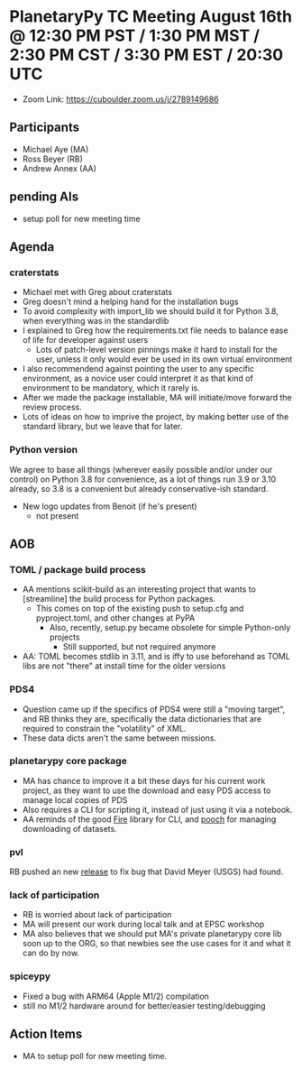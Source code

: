 # PlanetaryPy TC Meeting August 16th @ 12:30 PM PST / 1:30 PM MST / 2:30 PM CST / 3:30 PM EST / 20:30 UTC

* Zoom Link: https://cuboulder.zoom.us/j/2789149686

## Participants

* Michael Aye (MA)
* Ross Beyer (RB)
* Andrew Annex (AA)

## pending AIs
* setup poll for new meeting time

## Agenda

### craterstats

* Michael met with Greg about craterstats
* Greg doesn't mind a helping hand for the installation bugs
* To avoid complexity with import_lib we should build it for Python 3.8, when everything was in the standardlib
* I explained to Greg how the requirements.txt file needs to balance ease of life for developer against users
  * Lots of patch-level version pinnings make it hard to install for the user, unless it only would ever be used in its own virtual environment
* I also recommendend against pointing the user to any specific environment, as a novice user could interpret it as that kind of environment to be mandatory, which it rarely is.
* After we made the package installable, MA will initiate/move forward the review process.
* Lots of ideas on how to imprive the project, by making better use of the standard library, but we leave that for later.
 
### Python version
We agree to base all things (wherever easily possible and/or under our control) on Python 3.8 for convenience, as a lot of things run 3.9 or 3.10 already, so 3.8 is a convenient but already conservative-ish standard.


* New logo updates from Benoit (if he's present)
  * not present
 
## AOB

### TOML / package build process
* AA mentions scikit-build as an interesting project that wants to [streamline] the build process for Python packages.
  * This comes on top of the existing push to setup.cfg and pyproject.toml, and other changes at PyPA
    * Also, recently, setup.py became obsolete for simple Python-only projects
      * Still supported, but not required anymore 
* AA: TOML becomes stdlib in 3.11, and is iffy to use beforehand as TOML libs are not "there" at install time for the older versions

### PDS4
* Question came up if the specifics of PDS4 were still a "moving target", and RB thinks they are, specifically the data dictionaries that are required to constrain the "volatility" of XML.
* These data dicts aren't the same between missions.

### planetarypy core package
* MA has chance to improve it a bit these days for his current work project, as they want to use the download and easy PDS access to manage local copies of PDS
* Also requires a CLI for scripting it, instead of just using it via a notebook.
* AA reminds of the good [Fire](https://github.com/google/python-fire/blob/master/docs/guide.md) library for CLI, and [pooch](https://www.fatiando.org/pooch/latest/) for managing downloading of datasets.

### pvl
RB pushed an new [release](https://github.com/planetarypy/pvl/releases/tag/v1.3.2) to fix bug that David Meyer (USGS) had found.

### lack of participation 
* RB is worried about lack of participation
* MA will present our work during local talk and at EPSC workshop
* MA also believes that we should put MA's private planetarypy core lib soon up to the ORG, so that newbies see the use cases for it and what it can do by now.

### spiceypy
* Fixed a bug with ARM64 (Apple M1/2) compilation
* still no M1/2 hardware around for better/easier testing/debugging

## Action Items
* MA to setup poll for new meeting time.

